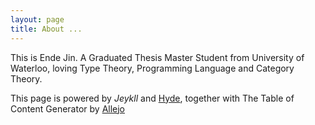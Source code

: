 ```yaml
---
layout: page
title: About ...
---
```

This is Ende Jin. A Graduated Thesis Master Student from University of Waterloo, loving Type Theory, Programming Language and Category Theory.



This page is powered by *Jeykll* and [Hyde](http://hyde.getpoole.com), together with The Table of Content Generator by [Allejo](https://github.com/allejo/jekyll-toc)

